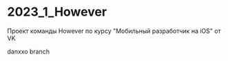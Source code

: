 # 2023_1_However
Проект команды However по курсу "Мобильный разработчик на iOS" от VK


danxxo branch

